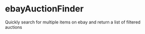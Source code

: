 # ebayAuctionFinder
 Quickly search for multiple items on ebay and return a list of filtered auctions
